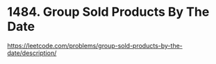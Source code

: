 # 1484. Group Sold Products By The Date

https://leetcode.com/problems/group-sold-products-by-the-date/description/